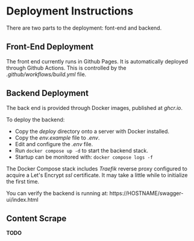 # Deployment Instructions

There are two parts to the deployment: font-end and backend.

## Front-End Deployment

The front end currently runs in Github Pages. It is automatically deployed 
through Github Actions. This is controlled by the _.github/workflows/build.yml_
file.

## Backend Deployment

The back end is provided through Docker images, published at _ghcr.io_.

To deploy the backend:

* Copy the _deploy_ directory onto a server with Docker installed.
* Copy the _env.example_ file to _.env_.
* Edit and configure the _.env_ file.
* Run `docker compose up -d` to start the backend stack.
* Startup can be monitored with: `docker compose logs -f`

The Docker Compose stack includes _Traefik_ reverse proxy configured to 
acquire a Let's Encrypt _ssl_ certificate. It may take a little while to 
initialize the first time.

You can verify the backend is running at:
https://HOSTNAME/swagger-ui/index.html

## Content Scrape

**TODO**